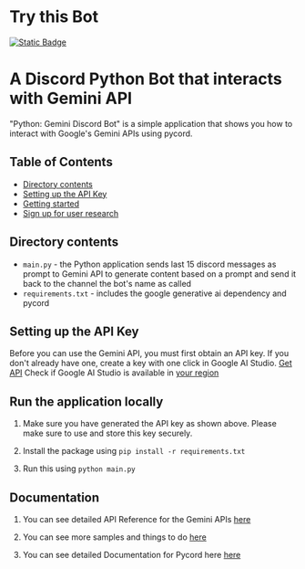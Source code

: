 # Try this Bot
[![Static Badge](https://img.shields.io/badge/Replit-Try%20Here-orange?style=flat&logo=replit)](https://replit.com/@AeronEmory/Discord-gemini-python-bot)

# A Discord Python Bot that interacts with Gemini API

"Python: Gemini Discord Bot" is a simple application that shows you how to interact with Google's Gemini APIs using pycord.

## Table of Contents

* [Directory contents](#directory-contents)
* [Setting up the API Key](#setting-up-the-api-key)
* [Getting started](#getting-started-with-vs-code)
* [Sign up for user research](#sign-up-for-user-research)

## Directory contents
* `main.py` - the Python application sends last 15 discord messages as prompt to Gemini API to generate content based on a prompt and send it back to the channel the bot's name as called
* `requirements.txt` - includes the google generative ai dependency and pycord

## Setting up the API Key
Before you can use the Gemini API, you must first obtain an API key. If you don't already have one, create a key with one click in Google AI Studio.
[Get API](https://makersuite.google.com/app/apikey) 
Check if Google AI Studio is available in [your region](https://ai.google.dev/available_regions)

## Run the application locally 

1. Make sure you have generated the API key as shown above. Please make sure to use and store this key securely. 

1. Install the package using 
```pip install -r requirements.txt```

1. Run this using 
```python main.py```

## Documentation 
1. You can see detailed API Reference for the Gemini APIs [here](https://googledevai.google.com/api) 

1. You can see more samples and things to do [here](https://googledevai.google.com/tutorials/python_quickstart)

1. You can see detailed Documentation for Pycord here [here](https://docs.pycord.dev/en/stable/)
